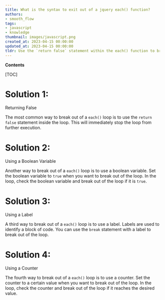 ```yaml
---
title: What is the syntax to exit out of a jquery each() function?
authors:
- smooth_flow
tags:
- javascript
- knowledge
thumbnail: images/javascript.png
created_at: 2023-04-15 00:00:00
updated_at: 2023-04-15 00:00:00
tldr: Use the `return false` statement within the each() function to break/exit from it.
---
```


**Contents**

[TOC]

# Solution 1: 
Returning False

The most common way to break out of a `each()` loop is to use the `return false` statement inside the loop. This will immediately stop the loop from further execution.

# Solution 2: 
Using a Boolean Variable

Another way to break out of a `each()` loop is to use a boolean variable. Set the boolean variable to `true` when you want to break out of the loop. In the loop, check the boolean variable and break out of the loop if it is `true`.

# Solution 3:
Using a Label

A third way to break out of a `each()` loop is to use a label. Labels are used to identify a block of code. You can use the `break` statement with a label to break out of the loop.

# Solution 4:
Using a Counter

The fourth way to break out of a `each()` loop is to use a counter. Set the counter to a certain value when you want to break out of the loop. In the loop, check the counter and break out of the loop if it reaches the desired value.
